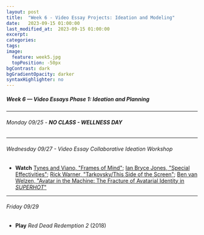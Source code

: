 ```yaml
---
layout: post
title:  "Week 6 - Video Essay Projects: Ideation and Modeling"
date:   2023-09-15 01:00:00
last_modified_at:  2023-09-15 01:00:00
excerpt: 
categories: 
tags: 
image:
  feature: week5.jpg
  topPosition: -50px
bgContrast: dark
bgGradientOpacity: darker
syntaxHighlighter: no
---
```

##### **Week 6 — Video Essays Phase 1: Ideation and Planning**

---

###### Monday 09/25 - **NO CLASS - WELLNESS DAY**

---

###### Wednesday 09/27 - Video Essay Collaborative Ideation Workshop
- **Watch** [Tynes and Viano, "Frames of Mind"](http://mediacommons.org/intransition/2015/03/12/frames-mind); [Ian Bryce Jones, "Special Effectivities"](http://mediacommons.org/intransition/special-effectivities?fbclid=IwAR2aBlrkkFzZAPgPf8jA3FKC-NAIRcprhQKzVYpRAbz9HLfvwq5mHWywfuA); [Rick Warner, "Tarkovsky/This Side of the Screen"](https://vimeo.com/205626288); [Ben van Welzen, "Avatar in the Machine: The Fracture of Avatarial Identity in *SUPERHOT*"](https://uncch.instructure.com/courses/33866/discussion_topics/230654)

---

###### Friday 09/29
- **Play** *Red Dead Redemption 2* (2018) 

